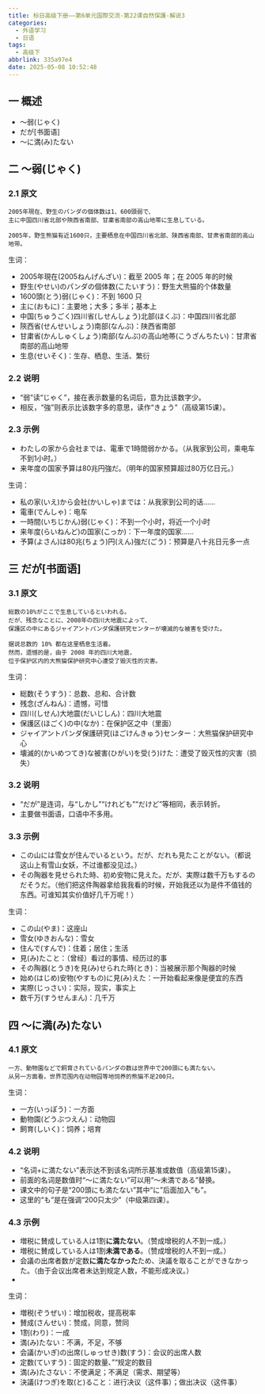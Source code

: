 ```yaml
---
title: 标日高级下册——第6单元国際交流-第22课自然保護-解说3
categories:
  - 外语学习
  - 日语
tags:
  - 高级下
abbrlink: 335a97e4
date: 2025-05-08 10:52:48
---
```

## 一 概述

* ～弱(じゃく)
* だが[书面语]
* ～に満(み)たない

<!--more-->

## 二 ～弱(じゃく)

### 2.1 原文

```
2005年現在、野生のパンダの個体数は1、600頭弱で、
主に中国四川省北部や陝西省南部、甘粛省南部の高山地帯に生息している。

2005年，野生熊猫有近1600只，主要栖息在中国四川省北部、陕西省南部、甘肃省南部的高山地带。
```

生词：

* 2005年現在(2005ねんげんざい)：截至 2005 年；在 2005 年的时候
* 野生(やせい)のパンダの個体数(こたいすう)：野生大熊猫的个体数量
* 1600頭(とう)弱(じゃく)：不到 1600 只
* 主に(おもに)：主要地；大多；多半；基本上
* 中国(ちゅうごく)四川省(しせんしょう)北部(ほくぶ)：中国四川省北部
* 陝西省(せんせいしょう)南部(なんぶ)：陕西省南部
* 甘粛省(かんしゅくしょう)南部(なんぶ)の高山地帯(こうざんちたい)：甘肃省南部的高山地带
* 生息(せいそく)：生存、栖息、生活、繁衍

### 2.2 说明

* “弱”读“じゃく”，接在表示数量的名词后，意为比该数字少。
* 相反，“強”则表示比该数字多的意思，读作“きょう”（高级第15课）。

### 2.3 示例

* わたしの家から会社までは、電車で1時間弱かかる。（从我家到公司，乘电车不到1小时。）
* 来年度の国家予算は80兆円強だ。（明年的国家预算超过80万亿日元。）

生词：

* 私の家(いえ)から会社(かいしゃ)までは：从我家到公司的话……
* 電車(でんしゃ)：电车
* 一時間(いちじかん)弱(じゃく)：不到一个小时，将近一个小时
* 来年度(らいねんど)の国家(こっか)：下一年度的国家……
* 予算(よさん)は80兆(ちょう)円(えん)強だ(ごう)：预算是八十兆日元多一点

## 三 だが[书面语]

### 3.1 原文

```
総数の10%がここで生息しているといわれる。
だが、残念なことに、2008年の四川大地震によって、
保護区の中にあるジャイアントパンダ保護研究センターが壊滅的な被害を受けた。

据说总数的 10% 都在这里栖息生活着。
然而，遗憾的是，由于 2008 年的四川大地震，
位于保护区内的大熊猫保护研究中心遭受了毁灭性的灾害。
```

生词：

* 総数(そうすう)：总数、总和、合计数
* 残念(ざんねん)：遗憾，可惜
* 四川(しせん)大地震(だいじしん)：四川大地震
* 保護区(ほごく)の中(なか)：在保护区之中（里面）
* ジャイアントパンダ保護研究(ほごけんきゅう)センター：大熊猫保护研究中心
* 壊滅的(かいめつてき)な被害(ひがい)を受(う)けた：遭受了毁灭性的灾害（损失）

### 3.2 说明

* “だが”是连词，与“しかし”“けれども”“だけど”等相同，表示转折。
* 主要做书面语，口语中不多用。

### 3.3 示例

* この山には雪女が住んでいるという。だが、だれも見たことがない。（都说这山上有雪山女妖，不过谁都没见过。）
* その陶器を見せられた時、初め安物に見えた。だが、実際は数千万もするのだそうだ。（他们把这件陶器拿给我我看的时候，开始我还以为是件不值钱的东西。可谁知其实价值好几千万呢！）

生词：

* この山(やま)：这座山
* 雪女(ゆきおんな)：雪女
* 住んで(すんで)：住着；居住；生活
* 見(み)たこと：（曾经）看过的事情、经历过的事
* その陶器(とうき)を見(み)せられた時(とき)：当被展示那个陶器的时候
* 始め(はじめ)安物(やすもの)に見(み)えた：一开始看起来像是便宜的东西
* 実際(じっさい)：实际，现实，事实上
* 数千万(すうせんまん)：几千万

## 四 ～に満(み)たない

### 4.1 原文

```
一方、動物園などで飼育されているパンダの数は世界中で200頭にも満たない。
从另一方面看，世界范围内在动物园等地饲养的熊猫不足200只。
```

生词：

* 一方(いっぽう)：一方面
* 動物園(どうぶつえん)：动物园
* 飼育(しいく)：饲养；培育

### 4.2 说明

* “名词+に満たない”表示达不到该名词所示基准或数值（高级第15课）。
* 前面的名词是数值时“～に満たない”可以用“～未満である”替换。
* 课文中的句子是“200頭にも満たない”其中“に”后面加入“も”。
* 这里的“も”是在强调“200只太少”（中级第四课）。

### 4.3 示例

* 増税に賛成している人は1割**に満たない**。（赞成增税的人不到一成。）
* 増税に賛成している人は1割**未満である**。（赞成增税的人不到一成。）
* 会議の出席者数が定数**に満たなかった**ため、決議を取ることができなかった。（由于会议出席者未达到规定人数，不能形成决议。）
* 

生词：

* 増税(ぞうぜい)：增加税收，提高税率
* 賛成(さんせい)：赞成，同意，赞同
* 1割(わり)：一成
* 満(み)たない：不满，不足，不够
* 会議(かいぎ)の出席(しゅっせき)数(すう)：会议的出席人数
* 定数(ていすう)：固定的数量、”“规定的数目
* 満(み)たさない：不使满足；不满足（需求、期望等）
* 決議(けつぎ)を取(と)ること：进行决议（这件事）；做出决议（这件事）

